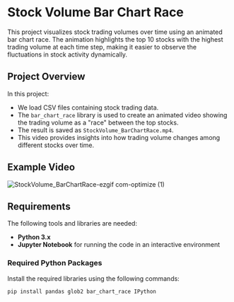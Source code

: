 # Stock Volume Bar Chart Race

This project visualizes stock trading volumes over time using an animated bar chart race. The animation highlights the top 10 stocks with the highest trading volume at each time step, making it easier to observe the fluctuations in stock activity dynamically.

## Project Overview

In this project:

- We load CSV files containing stock trading data.
- The `bar_chart_race` library is used to create an animated video showing the trading volume as a "race" between the top stocks.
- The result is saved as `StockVolume_BarChartRace.mp4`.
- This video provides insights into how trading volume changes among different stocks over time.

## Example Video


![StockVolume_BarChartRace-ezgif com-optimize (1)](https://github.com/user-attachments/assets/8d1991ea-8210-42dc-ac30-255d4eb8552c)






## Requirements

The following tools and libraries are needed:

- **Python 3.x**
- **Jupyter Notebook** for running the code in an interactive environment

### Required Python Packages

Install the required libraries using the following commands:

```bash
pip install pandas glob2 bar_chart_race IPython
